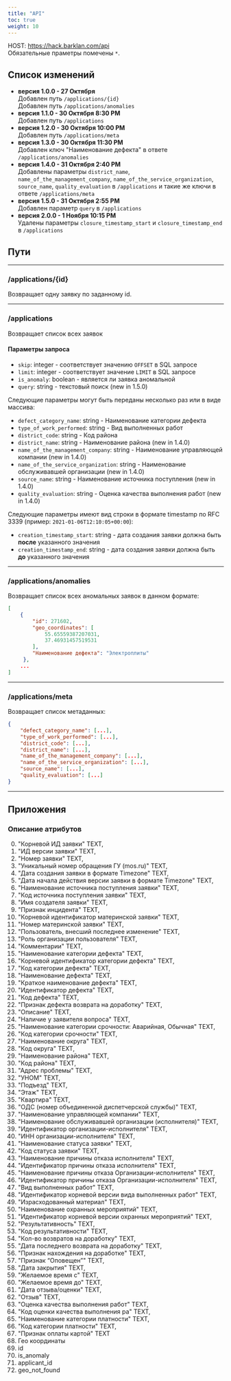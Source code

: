 ```yaml
---
title: "API"
toc: true
weight: 10
---
```


HOST: <https://hack.barklan.com/api> \
Обязательные праметры помечены `*`.

## Список изменений

- **версия 1.0.0 - 27 Октября** \
   Добавлен путь `/applications/{id}` \
   Добавлен путь `/applications/anomalies`
- **версия 1.1.0 - 30 Октября 8:30 PM** \
   Добавлен путь `/applications`
- **версия 1.2.0 - 30 Октября 10:00 PM** \
   Добавлен путь `/applications/meta`
- **версия 1.3.0 - 30 Октября 11:30 PM** \
   Добавлен ключ "Наименование дефекта" в ответе `/applications/anomalies`
- **версия 1.4.0 - 31 Октября 2:40 PM** \
   Добавлены параметры `district_name`, `name_of_the_management_company`, `name_of_the_service_organization`, `source_name`, `quality_evaluation` в `/applications` и такие же ключи в ответе `/applications/meta`
- **версия 1.5.0 - 31 Октября 2:55 PM** \
   Добавлен параметр `query` в `/applications`
- **версия 2.0.0 - 1 Ноября 10:15 PM** \
   Удалены параметры `closure_timestamp_start` и `closure_timestamp_end` в `/applications`

## Пути

---

### /applications/{id}

Возвращает одну заявку по заданному id.

---

### /applications

Возвращает список всех заявок

#### Параметры запроса

- `skip`: integer - соответствует значению `OFFSET` в SQL запросе
- `limit`: integer - соответствует значение `LIMIT` в SQL запросе
- `is_anomaly`: boolean - является ли заявка аномальной
- `query`: string - текстовый поиск (new in 1.5.0)

Следующие параметры могут быть переданы несколько раз или в виде массива:

- `defect_category_name`: string - Наименование категории дефекта
- `type_of_work_performed`: string - Вид выполненных работ
- `district_code`: string - Код района
- `district_name`: string - Наименование района (new in 1.4.0)
- `name_of_the_management_company`: string - Наименование управляющей компании (new in 1.4.0)
- `name_of_the_service_organization`: string - Наименование обслуживавшей организации (new in 1.4.0)
- `source_name`: string - Наименование источника поступления (new in 1.4.0)
- `quality_evaluation`: string - Оценка качества выполнения работ (new in 1.4.0)

Следующие параметры имеют вид строки в формате timestamp по RFC 3339 (пример: `2021-01-06T12:10:05+00:00`):

- `creation_timestamp_start`: string - дата создания заявки должна быть **после** указанного значения
- `creation_timestamp_end`: string - дата создания заявки должна быть **до** указанного значения

---

### /applications/anomalies

Возвращает список всех аномальных заявок в данном формате:

```json
[
    {
        "id": 271602,
        "geo_coordinates": [
            55.65559387207031,
            37.46931457519531
        ],
        "Наименование дефекта": "Электроплиты"
     },
    ...
]
```

---

### /applications/meta

Возвращает список метаданных:

```json
{
    "defect_category_name": [...],
    "type_of_work_performed": [...],
    "district_code": [...],
    "district_name": [...],
    "name_of_the_management_company": [...],
    "name_of_the_service_organization": [...],
    "source_name": [...],
    "quality_evaluation": [...]
}
```

---

## Приложения

### Описание атрибутов

0. "Корневой ИД заявки" TEXT,
1. "ИД версии заявки" TEXT,
2. "Номер заявки" TEXT,
3. "Уникальный номер обращения ГУ (mos.ru)" TEXT,
4. "Дата создания заявки в формате Timezone" TEXT,
5. "Дата начала действия версии заявки в формате Timezone" TEXT,
6. "Наименование источника поступления заявки" TEXT,
7. "Код источника поступления заявки" TEXT,
8. "Имя создателя заявки" TEXT,
9. "Признак инцидента" TEXT,
10. "Корневой идентификатор материнской заявки" TEXT,
11. "Номер материнской заявки" TEXT,
12. "Пользователь, внесший последнее изменение" TEXT,
13. "Роль организации пользователя" TEXT,
14. "Комментарии" TEXT,
15. "Наименование категории дефекта" TEXT,
16. "Корневой идентификатор категории дефекта" TEXT,
17. "Код категории дефекта" TEXT,
18. "Наименование дефекта" TEXT,
19. "Краткое наименование дефекта" TEXT,
20. "Идентификатор дефекта" TEXT,
21. "Код дефекта" TEXT,
22. "Признак дефекта возврата на доработку" TEXT,
23. "Описание" TEXT,
24. "Наличие у заявителя вопроса" TEXT,
25. "Наименование категории срочности: Аварийная, Обычная" TEXT,
26. "Код категории срочности" TEXT,
27. "Наименование округа" TEXT,
28. "Код округа" TEXT,
29. "Наименование района" TEXT,
30. "Код района" TEXT,
31. "Адрес проблемы" TEXT,
32. "УНОМ" TEXT,
33. "Подъезд" TEXT,
34. "Этаж" TEXT,
35. "Квартира" TEXT,
36. "ОДС (номер объединенной диспетчерской службы)" TEXT,
37. "Наименование управляющей компании" TEXT,
38. "Наименование обслуживавшей организации (исполнителя)" TEXT,
39. "Идентификатор организации-исполнителя" TEXT,
40. "ИНН организации-исполнителя" TEXT,
41. "Наименование статуса заявки" TEXT,
42. "Код статуса заявки" TEXT,
43. "Наименование причины отказа исполнителя" TEXT,
44. "Идентификатор причины отказа исполнителя" TEXT,
45. "Наименование причины отказа Организации-исполнителя" TEXT,
46. "Идентификатор причины отказа Организации-исполнителя" TEXT,
47. "Вид выполненных работ" TEXT,
48. "Идентификатор корневой версии вида выполненных работ" TEXT,
49. "Израсходованный материал" TEXT,
50. "Наименование охранных мероприятий" TEXT,
51. "Идентификатор корневой версии охранных мероприятий" TEXT,
52. "Результативность" TEXT,
53. "Код результативности" TEXT,
54. "Кол-во возвратов на доработку" TEXT,
55. "Дата последнего возврата на доработку" TEXT,
56. "Признак нахождения на доработке" TEXT,
57. "Признак “Оповещен”" TEXT,
58. "Дата закрытия" TEXT,
59. "Желаемое время с" TEXT,
60. "Желаемое время до" TEXT,
61. "Дата отзыва/оценки" TEXT,
62. "Отзыв" TEXT,
63. "Оценка качества выполнения работ" TEXT,
64. "Код оценки качества выполнения ра" TEXT,
65. "Наименование категории платности" TEXT,
66. "Код категории платности" TEXT,
67. "Признак оплаты картой" TEXT
68. Гео координаты
69. id
70. is_anomaly
71. applicant_id
72. geo_not_found
